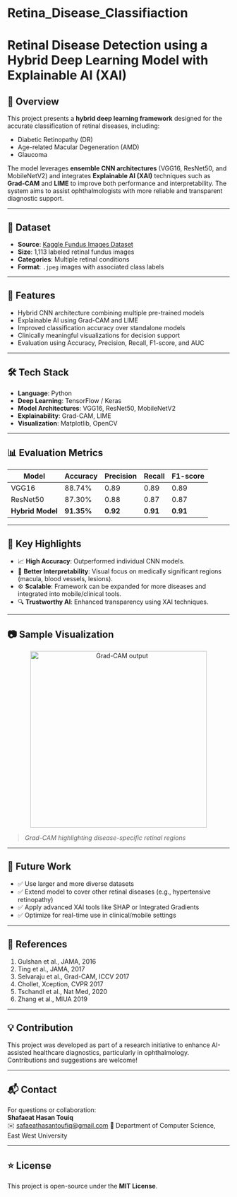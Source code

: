 # Retina_Disease_Classifiaction
# Retinal Disease Detection using a Hybrid Deep Learning Model with Explainable AI (XAI)

## 🧠 Overview
This project presents a **hybrid deep learning framework** designed for the accurate classification of retinal diseases, including:
- Diabetic Retinopathy (DR)
- Age-related Macular Degeneration (AMD)
- Glaucoma

The model leverages **ensemble CNN architectures** (VGG16, ResNet50, and MobileNetV2) and integrates **Explainable AI (XAI)** techniques such as **Grad-CAM** and **LIME** to improve both performance and interpretability. The system aims to assist ophthalmologists with more reliable and transparent diagnostic support.

---

## 📁 Dataset
- **Source**: [Kaggle Fundus Images Dataset](https://www.kaggle.com/)
- **Size**: 1,113 labeled retinal fundus images
- **Categories**: Multiple retinal conditions
- **Format**: `.jpeg` images with associated class labels

---

## 🚀 Features
- Hybrid CNN architecture combining multiple pre-trained models
- Explainable AI using Grad-CAM and LIME
- Improved classification accuracy over standalone models
- Clinically meaningful visualizations for decision support
- Evaluation using Accuracy, Precision, Recall, F1-score, and AUC

---

## 🛠️ Tech Stack
- **Language**: Python
- **Deep Learning**: TensorFlow / Keras
- **Model Architectures**: VGG16, ResNet50, MobileNetV2
- **Explainability**: Grad-CAM, LIME
- **Visualization**: Matplotlib, OpenCV

---

## 📊 Evaluation Metrics

| Model         | Accuracy | Precision | Recall | F1-score |
|---------------|----------|-----------|--------|----------|
| VGG16         | 88.74%   | 0.89      | 0.89   | 0.89     |
| ResNet50      | 87.30%   | 0.88      | 0.87   | 0.87     |
| **Hybrid Model** | **91.35%** | **0.92**  | **0.91** | **0.91** |

---

## 📌 Key Highlights
- 📈 **High Accuracy**: Outperformed individual CNN models.
- 🧠 **Better Interpretability**: Visual focus on medically significant regions (macula, blood vessels, lesions).
- ⚙️ **Scalable**: Framework can be expanded for more diseases and integrated into mobile/clinical tools.
- 🔍 **Trustworthy AI**: Enhanced transparency using XAI techniques.

---

## 📷 Sample Visualization

<p align="center">
  <img src="images/gradcam_sample.jpeg" alt="Grad-CAM output" width="400"/>
</p>

> *Grad-CAM highlighting disease-specific retinal regions*

---

## 🔮 Future Work
- ✅ Use larger and more diverse datasets
- ✅ Extend model to cover other retinal diseases (e.g., hypertensive retinopathy)
- ✅ Apply advanced XAI tools like SHAP or Integrated Gradients
- ✅ Optimize for real-time use in clinical/mobile settings

---

## 📄 References
1. Gulshan et al., JAMA, 2016  
2. Ting et al., JAMA, 2017  
3. Selvaraju et al., Grad-CAM, ICCV 2017  
4. Chollet, Xception, CVPR 2017  
5. Tschandl et al., Nat Med, 2020  
6. Zhang et al., MIUA 2019

---

## 💡 Contribution
This project was developed as part of a research initiative to enhance AI-assisted healthcare diagnostics, particularly in ophthalmology. Contributions and suggestions are welcome!

---

## 📬 Contact
For questions or collaboration:  
**Shafaeat Hasan Touiq**  
✉️ safaeathasantoufiq@gmail.com 
📍 Department of Computer Science, East West University

---

## ⭐ License
This project is open-source under the **MIT License**.
